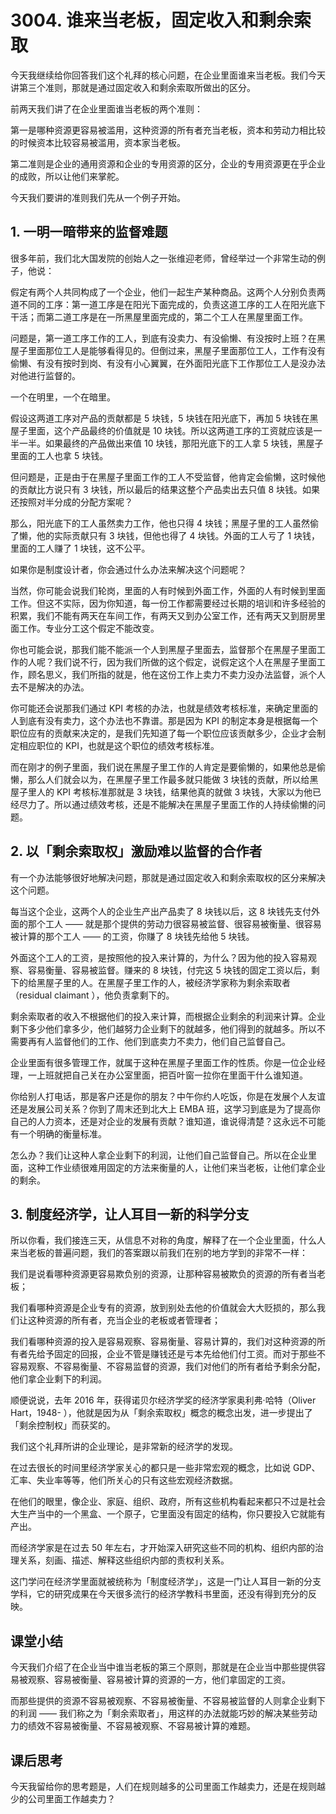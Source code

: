 # 3004. 谁来当老板，固定收入和剩余索取

今天我继续给你回答我们这个礼拜的核心问题，在企业里面谁来当老板。我们今天讲第三个准则，那就是通过固定收入和剩余索取所做出的区分。

前两天我们讲了在企业里面谁当老板的两个准则：

第一是哪种资源更容易被滥用，这种资源的所有者充当老板，资本和劳动力相比较的时候资本比较容易被滥用，资本家当老板。

第二准则是企业的通用资源和企业的专用资源的区分，企业的专用资源更在乎企业的成败，所以让他们来掌舵。

今天我们要讲的准则我们先从一个例子开始。

## 1. 一明一暗带来的监督难题

很多年前，我们北大国发院的创始人之一张维迎老师，曾经举过一个非常生动的例子，他说：

假定有两个人共同构成了一个企业，他们一起生产某种商品。这两个人分别负责两道不同的工序：第一道工序是在阳光下面完成的，负责这道工序的工人在阳光底下干活；而第二道工序是在一所黑屋里面完成的，第二个工人在黑屋里面工作。

问题是，第一道工序工作的工人，到底有没卖力、有没偷懒、有没按时上班？在黑屋子里面那位工人是能够看得见的。但倒过来，黑屋子里面那位工人，工作有没有偷懒、有没有按时到岗、有没有小心翼翼，在外面阳光底下工作那位工人是没办法对他进行监督的。

一个在明里，一个在暗里。

假设这两道工序对产品的贡献都是 5 块钱，5 块钱在阳光底下，再加 5 块钱在黑屋子里面，这个产品最终的价值就是 10 块钱。所以这两道工序的工资就应该是一半一半。如果最终的产品做出来值 10 块钱，那阳光底下的工人拿 5 块钱，黑屋子里面的工人也拿 5 块钱。

但问题是，正是由于在黑屋子里面工作的工人不受监督，他肯定会偷懒，这时候他的贡献比方说只有 3 块钱，所以最后的结果这整个产品卖出去只值 8 块钱。如果还按照对半分成的分配方案呢？

那么，阳光底下的工人虽然卖力工作，他也只得 4 块钱；黑屋子里的工人虽然偷了懒，他的实际贡献只有 3 块钱，但他也得了 4 块钱。外面的工人亏了 1 块钱，里面的工人赚了 1 块钱，这不公平。

如果你是制度设计者，你会通过什么办法来解决这个问题呢？

当然，你可能会说我们轮岗，里面的人有时候到外面工作，外面的人有时候到里面工作。但这不实际，因为你知道，每一份工作都需要经过长期的培训和许多经验的积累，我们不能有两天在车间工作，有两天又到办公室工作，还有两天又到厨房里面工作。专业分工这个假定不能改变。

你也可能会说，那我们能不能派一个人到黑屋子里面去，监督那个在黑屋子里面工作的人呢？我们说不行，因为我们所做的这个假定，说假定这个人在黑屋子里面工作，顾名思义，我们所指的就是，他在这份工作上卖力不卖力没办法监督，派个人去不是解决的办法。

你可能还会说那我们通过 KPI 考核的办法，也就是绩效考核标准，来确定里面的人到底有没有卖力，这个办法也不靠谱。那是因为 KPI 的制定本身是根据每一个职位应有的贡献来决定的，是我们先知道了每一个职位应该贡献多少，企业才会制定相应职位的 KPI，也就是这个职位的绩效考核标准。

而在刚才的例子里面，我们说在黑屋子里工作的人肯定是要偷懒的，如果他总是偷懒，那么人们就会以为，在黑屋子里工作最多就只能做 3 块钱的贡献，所以给黑屋子里人的 KPI 考核标准那就是 3 块钱，结果他真的就做 3 块钱，大家以为他已经尽力了。所以通过绩效考核，还是不能解决在黑屋子里面工作的人持续偷懒的问题。

## 2. 以「剩余索取权」激励难以监督的合作者

有一个办法能够很好地解决问题，那就是通过固定收入和剩余索取权的区分来解决这个问题。

每当这个企业，这两个人的企业生产出产品卖了 8 块钱以后，这 8 块钱先支付外面的那个工人 —— 就是那个提供的劳动力很容易被监督、很容易被衡量、很容易被计算的那个工人 —— 的工资，你赚了 8 块钱先给他 5 块钱。

外面这个工人的工资，是按照他的投入来计算的，为什么？因为他的投入容易观察、容易衡量、容易被监督。赚来的 8 块钱，付完这 5 块钱的固定工资以后，剩下的给黑屋子里的人。在黑屋子里工作的人，被经济学家称为剩余索取者（residual claimant ），他负责拿剩下的。

剩余索取者的收入不根据他们的投入来计算，而根据企业剩余的利润来计算。企业剩下多少他们拿多少，他们越努力企业剩下的就越多，他们得到的就越多。所以不需要再有人监督他们的工作、他们到底卖力不卖力，他们自己监督自己。

企业里面有很多管理工作，就属于这种在黑屋子里面工作的性质。你是一位企业经理，一上班就把自己关在办公室里面，把百叶窗一拉你在里面干什么谁知道。

你给别人打电话，那是客户还是你的朋友？中午你约人吃饭，你是在发展个人友谊还是发展公司关系？你到了周末还到北大上 EMBA 班，这学习到底是为了提高你自己的人力资本，还是对企业的发展有贡献？谁知道，谁说得清楚？这永远不可能有一个明确的衡量标准。

怎么办？我们让这种人拿企业剩下的利润，让他们自己监督自己。所以在企业里面，这种工作业绩很难用固定的方法来衡量的人，让他们来当老板，让他们拿企业的剩余。

## 3. 制度经济学，让人耳目一新的科学分支

所以你看，我们接连三天，从信息不对称的角度，解释了在一个企业里面，什么人来当老板的普遍问题，我们的答案跟以前我们在别的地方学到的非常不一样：

我们是说看哪种资源更容易欺负别的资源，让那种容易被欺负的资源的所有者当老板；

我们看哪种资源是企业专有的资源，放到别处去他的价值就会大大贬损的，那么我们让这种资源的所有者，充当企业的老板或者管理者；

我们看哪种资源的投入是容易观察、容易衡量、容易计算的，我们对这种资源的所有者先给予固定的回报，企业不管是赚钱还是亏本先给他们付工资。而对于那些不容易观察、不容易衡量、不容易监督的资源，我们对他们的所有者给予剩余分配，他们拿企业剩下的利润。

顺便说说，去年 2016 年，获得诺贝尔经济学奖的经济学家奥利弗·哈特（Oliver Hart，1948- ），他就是因为从「剩余索取权」概念的概念出发，进一步提出了「剩余控制权」而获奖的。

我们这个礼拜所讲的企业理论，是非常新的经济学的发现。

在过去很长的时间里经济学家关心的都只是一些非常宏观的概念，比如说 GDP、汇率、失业率等等，他们所关心的只有这些宏观经济数据。

在他们的眼里，像企业、家庭、组织、政府，所有这些机构看起来都只不过是社会大生产当中的一个黑盒、一个原子，它里面没有固定的结构，你只要投入它就能有产出。

而经济学家是在过去 50 年左右，才开始深入研究这些不同的机构、组织内部的治理关系，刻画、描述、解释这些组织内部的责权利关系。

这门学问在经济学里面就被统称为「制度经济学」，这是一门让人耳目一新的分支学科，它的研究成果在今天很多流行的经济学教科书里面，还没有得到充分的反映。

## 课堂小结

今天我们介绍了在企业当中谁当老板的第三个原则，那就是在企业当中那些提供容易被观察、容易被衡量、容易被计算的资源的一方，他们拿固定的工资。

而那些提供的资源不容易被观察、不容易被衡量、不容易被监督的人则拿企业剩下的利润 —— 我们称之为「剩余索取者」，用这样的办法就能巧妙的解决某些劳动力的绩效不容易被衡量、不容易被观察、不容易被计算的难题。

## 课后思考

今天我留给你的思考题是，人们在规则越多的公司里面工作越卖力，还是在规则越少的公司里面工作越卖力？

